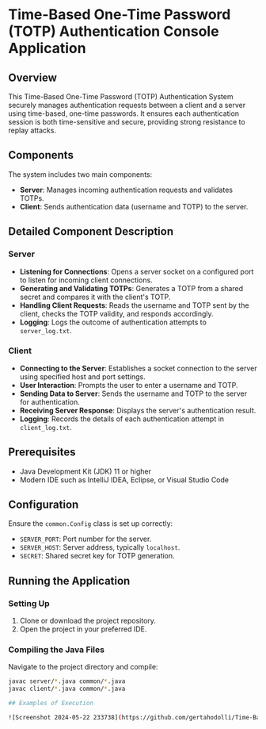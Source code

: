 # Time-Based One-Time Password (TOTP) Authentication Console Application

## Overview
This Time-Based One-Time Password (TOTP) Authentication System securely manages authentication requests between a client and a server using time-based, one-time passwords. It ensures each authentication session is both time-sensitive and secure, providing strong resistance to replay attacks.

## Components
The system includes two main components:
- **Server**: Manages incoming authentication requests and validates TOTPs.
- **Client**: Sends authentication data (username and TOTP) to the server.

## Detailed Component Description

### Server
- **Listening for Connections**: Opens a server socket on a configured port to listen for incoming client connections.
- **Generating and Validating TOTPs**: Generates a TOTP from a shared secret and compares it with the client's TOTP.
- **Handling Client Requests**: Reads the username and TOTP sent by the client, checks the TOTP validity, and responds accordingly.
- **Logging**: Logs the outcome of authentication attempts to `server_log.txt`.

### Client
- **Connecting to the Server**: Establishes a socket connection to the server using specified host and port settings.
- **User Interaction**: Prompts the user to enter a username and TOTP.
- **Sending Data to Server**: Sends the username and TOTP to the server for authentication.
- **Receiving Server Response**: Displays the server's authentication result.
- **Logging**: Records the details of each authentication attempt in `client_log.txt`.

## Prerequisites
- Java Development Kit (JDK) 11 or higher
- Modern IDE such as IntelliJ IDEA, Eclipse, or Visual Studio Code

## Configuration
Ensure the `common.Config` class is set up correctly:
- `SERVER_PORT`: Port number for the server.
- `SERVER_HOST`: Server address, typically `localhost`.
- `SECRET`: Shared secret key for TOTP generation.

## Running the Application

### Setting Up
1. Clone or download the project repository.
2. Open the project in your preferred IDE.

### Compiling the Java Files
Navigate to the project directory and compile:
```bash
javac server/*.java common/*.java
javac client/*.java common/*.java

## Examples of Execution

![Screenshot 2024-05-22 233738](https://github.com/gertahodolli/Time-Based-One-Time-Password-Authentication/assets/147100017/e4e3f3bb-1f69-4b55-ad10-04aac3fbfd4f)
